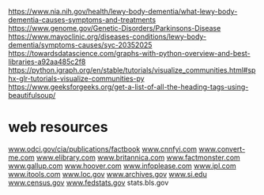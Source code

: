 https://www.nia.nih.gov/health/lewy-body-dementia/what-lewy-body-dementia-causes-symptoms-and-treatments
https://www.genome.gov/Genetic-Disorders/Parkinsons-Disease
https://www.mayoclinic.org/diseases-conditions/lewy-body-dementia/symptoms-causes/syc-20352025
https://towardsdatascience.com/graphs-with-python-overview-and-best-libraries-a92aa485c2f8
https://python.igraph.org/en/stable/tutorials/visualize_communities.html#sphx-glr-tutorials-visualize-communities-py
https://www.geeksforgeeks.org/get-a-list-of-all-the-heading-tags-using-beautifulsoup/
# web resources

www.odci.gov/cia/publications/factbook
www.cnnfyi.com
www.convert-me.com
www.elibrary.com
www.britannica.com
www.factmonster.com
www.gallup.com
www.hoover.com
www.infoplease.com
www.ipl.com
www.itools.com
www.loc.gov
www.archives.gov
www.si.edu
www.census.gov
www.fedstats.gov
stats.bls.gov

